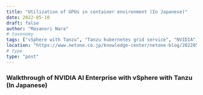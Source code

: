 ```yaml
---
title: "Utilization of GPUs in container environment (In Japanese)"
date: 2022-05-10
draft: false
author: "Masanori Nara"
# taxonomy
tags: ["vSphere with Tanzu", "Tanzu kubernetes grid service", "NVIDIA", "TMC"]
location: "https://www.netone.co.jp/knowledge-center/netone-blog/20220510-1/"
# type
type: "post"
---
```


### Walkthrough of NVIDIA AI Enterprise with vSphere with Tanzu (In Japanese)
